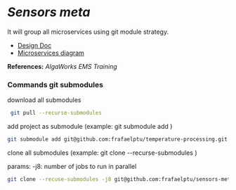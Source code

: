 # **_Sensors meta_**

It will group all microservices using git module strategy.

* [Design Doc](https://www.notion.so/Design-Doc-Ado-o-da-Arquitetura-de-Microsservi-os-no-AlgaSensors-1d9a5a02fcab80b6a650fac3f61e97da?pvs=4)
* [Microservices diagram](https://whimsical.com/projeto-algasensors-refinando-modelagem-9fUrUvjpdqoS5GT7ZescHs@9kGbMz9Kzt)



**References:** _AlgaWorks EMS Training_

### Commands git submodules 
download all submodules
```bash
 git pull --recurse-submodules
```

add project as submodule (example: git submodule add <url> <path>)
```bash
git submodule add git@github.com:frafaelptu/temperature-processing.git microservices/temperature-processing
```

clone all submodules (example: git clone --recurse-submodules <url>)

params: -j8: number of jobs to run in parallel
```bash 
git clone --recuse-submodules -j8 git@github.com:frafaelptu/sensors-meta.git sensors-meta
```